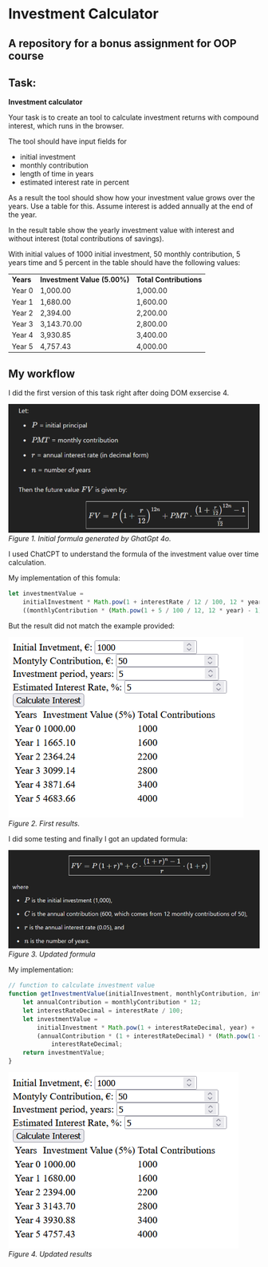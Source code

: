 # Investment Calculator

## A repository for a bonus assignment for OOP course

## Task:

**Investment calculator**

Your task is to create an tool to calculate investment returns with compound interest, which runs in the browser.

The tool should have input fields for

- initial investment
- monthly contribution
- length of time in years
- estimated interest rate in percent

As a result the tool should show how your investment value grows over the years. Use a table for this. Assume interest is added annually at the end of the year.

In the result table show the yearly investment value with interest and without interest (total contributions of savings).

With initial values of 1000 initial investment, 50 monthly contribution, 5 years time and 5 percent in the table should have the following values:

<table>
<tr style="font-weight: bold">
<td>Years</td>
<td>Investment Value (5.00%)</td>
<td>Total Contributions</td>
</tr>
<tr>
<td>Year 0</td>
<td>1,000.00</td>
<td>1,000.00</td>
</tr>
<tr>
<td>Year 1</td>
<td>1,680.00</td>
<td>1,600.00</td>
</tr>
<tr>
<td>Year 2</td>
<td>2,394.00</td>
<td>2,200.00</td>
</tr>
<tr>
<td>Year 3</td>
<td>3,143.70.00</td>
<td>2,800.00</td>
</tr>
<tr>
<td>Year 4</td>
<td> 3,930.85</td>
<td>3,400.00</td>
</tr>
<tr>
<td>Year 5</td>
<td>4,757.43</td>
<td>4,000.00</td>
</tr>
</table>

## My workflow

I did the first version of this task right after doing DOM exsercise 4.

<p>
    <img src="src/img/initial_formula.png" alt="Initial formula"><br>
    <em>Figure 1. Initial formula generated by GhatGpt 4o.</em>
</p>

I used ChatCPT to understand the formula of the investment value over time calculation.

My implementation of this fomula:

```js
let investmentValue =
	initialInvestment * Math.pow(1 + interestRate / 12 / 100, 12 * year) +
	((monthlyContribution * (Math.pow(1 + 5 / 100 / 12, 12 * year) - 1)) / (interestRate / 100)) * 12;
```

But the result did not match the example provided:

<p>
    <img src="src/img/initial_results.png" alt="Initial results"><br>
    <em>Figure 2. First results.</em>
</p>

I did some testing and finally I got an updated formula:

<p>
    <img src="src/img/updated_formula.png" alt="Updated Formula"><br>
    <em>Figure 3. Updated formula</em>
</p>
 
My implementation:

```js
// function to calculate investment value
function getInvestmentValue(initialInvestment, monthlyContribution, interestRate, year) {
	let annualContribution = monthlyContribution * 12;
	let interestRateDecimal = interestRate / 100;
	let investmentValue =
		initialInvestment * Math.pow(1 + interestRateDecimal, year) +
		(annualContribution * (1 + interestRateDecimal) * (Math.pow(1 + interestRateDecimal, year) - 1)) /
			interestRateDecimal;
	return investmentValue;
}
```

<p>
    <img src="src/img/corrected_results.png" alt="Updated Results"><br>
    <em>Figure 4. Updated results</em>
</p>
